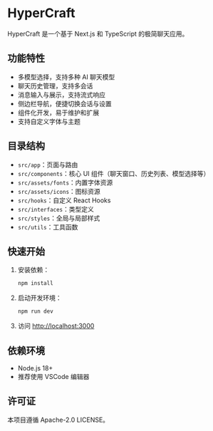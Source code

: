 # HyperCraft

HyperCraft 是一个基于 Next.js 和 TypeScript 的极简聊天应用。

## 功能特性
- 多模型选择，支持多种 AI 聊天模型
- 聊天历史管理，支持多会话
- 消息输入与展示，支持流式响应
- 侧边栏导航，便捷切换会话与设置
- 组件化开发，易于维护和扩展
- 支持自定义字体与主题

## 目录结构
- `src/app`：页面与路由
- `src/components`：核心 UI 组件（聊天窗口、历史列表、模型选择等）
- `src/assets/fonts`：内置字体资源
- `src/assets/icons`：图标资源
- `src/hooks`：自定义 React Hooks
- `src/interfaces`：类型定义
- `src/styles`：全局与局部样式
- `src/utils`：工具函数

## 快速开始
1. 安装依赖：
   ```bash
   npm install
   ```
2. 启动开发环境：
   ```bash
   npm run dev
   ```
3. 访问 [http://localhost:3000](http://localhost:3000)

## 依赖环境
- Node.js 18+
- 推荐使用 VSCode 编辑器

## 许可证

本项目遵循 Apache-2.0 LICENSE。
